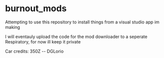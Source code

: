 # burnout_mods
Attempting to use this repository to install things from a visual studio app im making

I will eventauly upload the code for the mod downloader to a seperate Respiratory, for now ill keep it private

Car credits:
350Z -- DGLorio
